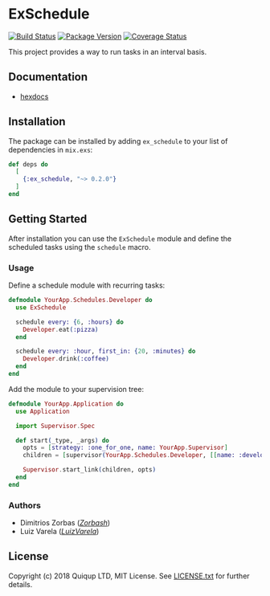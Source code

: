 # ExSchedule

[![Build Status](https://travis-ci.org/quiqupltd/ex_schedule.svg?branch=master)](https://travis-ci.org/quiqupltd/ex_schedule)
[![Package Version](https://img.shields.io/hexpm/v/ex_schedule.svg)](https://hex.pm/packages/ex_schedule)
[![Coverage Status](https://coveralls.io/repos/github/quiqupltd/ex_schedule/badge.svg?branch=master)](https://coveralls.io/github/quiqupltd/ex_schedule?branch=master)

This project provides a way to run tasks in an interval basis.

## Documentation

* [hexdocs][hexdocs]

## Installation

The package can be installed by adding `ex_schedule` to your list of dependencies in `mix.exs`:


```elixir
def deps do
  [
    {:ex_schedule, "~> 0.2.0"}
  ]
end
```

## Getting Started

After installation you can use the `ExSchedule` module and define the scheduled tasks using the `schedule` macro.

### Usage

Define a schedule module with recurring tasks:

```elixir
defmodule YourApp.Schedules.Developer do
  use ExSchedule

  schedule every: {6, :hours} do
    Developer.eat(:pizza)
  end

  schedule every: :hour, first_in: {20, :minutes} do
    Developer.drink(:coffee)
  end
end
```

Add the module to your supervision tree:

```elixir
defmodule YourApp.Application do
  use Application

  import Supervisor.Spec

  def start(_type, _args) do
    opts = [strategy: :one_for_one, name: YourApp.Supervisor]
    children = [supervisor(YourApp.Schedules.Developer, [[name: :developer_schedule]])]

    Supervisor.start_link(children, opts)
  end
end
```

### Authors

- Dimitrios Zorbas (*[Zorbash](https://github.com/Zorbash)*)
- Luiz Varela (*[LuizVarela](https://github.com/Luizvarela)*)

## License

Copyright (c) 2018 Quiqup LTD, MIT License.
See [LICENSE.txt](https://github.com/quiqupltd/ex_schedule/blob/master/LICENSE.txt) for further details.

[hexdocs]: https://hexdocs.pm/ex_schedule/0.1.0/ExSchedule.html
